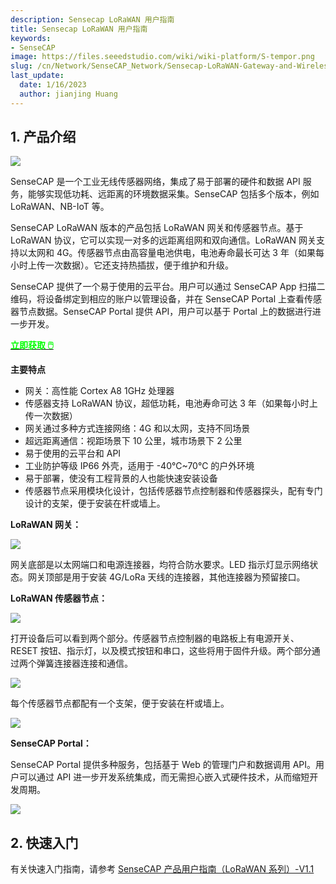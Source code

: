```yaml
---
description: Sensecap LoRaWAN 用户指南
title: Sensecap LoRaWAN 用户指南
keywords:
- SenseCAP
image: https://files.seeedstudio.com/wiki/wiki-platform/S-tempor.png
slug: /cn/Network/SenseCAP_Network/Sensecap-LoRaWAN-Gateway-and-Wireless-Sensor-User-Guide
last_update:
  date: 1/16/2023
  author: jianjing Huang
---
```



## 1. 产品介绍

![](https://files.seeedstudio.com/wiki/Sensecap-LoRaWAN-Gateway-and-Wireless-Sensor-User-Guide/img/1-1.jpg)

SenseCAP 是一个工业无线传感器网络，集成了易于部署的硬件和数据 API 服务，能够实现低功耗、远距离的环境数据采集。SenseCAP 包括多个版本，例如 LoRaWAN、NB-IoT 等。

SenseCAP LoRaWAN 版本的产品包括 LoRaWAN 网关和传感器节点。基于 LoRaWAN 协议，它可以实现一对多的远距离组网和双向通信。LoRaWAN 网关支持以太网和 4G。传感器节点由高容量电池供电，电池寿命最长可达 3 年（如果每小时上传一次数据）。它还支持热插拔，便于维护和升级。

SenseCAP 提供了一个易于使用的云平台。用户可以通过 SenseCAP App 扫描二维码，将设备绑定到相应的账户以管理设备，并在 SenseCAP Portal 上查看传感器节点数据。SenseCAP Portal 提供 API，用户可以基于 Portal 上的数据进行进一步开发。

<div class="get_one_now_container" style={{textAlign: 'center'}}>
    <a class="get_one_now_item" href="https://www.seeedstudio.com/SenseCAP-c-1339.html" target="_blank" rel="noopener noreferrer">
            <strong><span><font color={'FFFFFF'} size={"4"}> 立即获取 🖱️</font></span></strong>
    </a>
</div>


**主要特点**

- 网关：高性能 Cortex A8 1GHz 处理器
- 传感器支持 LoRaWAN 协议，超低功耗，电池寿命可达 3 年（如果每小时上传一次数据）
- 网关通过多种方式连接网络：4G 和以太网，支持不同场景
- 超远距离通信：视距场景下 10 公里，城市场景下 2 公里
- 易于使用的云平台和 API
- 工业防护等级 IP66 外壳，适用于 -40℃~70℃ 的户外环境
- 易于部署，使没有工程背景的人也能快速安装设备
- 传感器节点采用模块化设计，包括传感器节点控制器和传感器探头，配有专门设计的支架，便于安装在杆或墙上。

**LoRaWAN 网关：**

![](https://files.seeedstudio.com/wiki/Sensecap-LoRaWAN-Gateway-and-Wireless-Sensor-User-Guide/img/1-2.png)

网关底部是以太网端口和电源连接器，均符合防水要求。LED 指示灯显示网络状态。网关顶部是用于安装 4G/LoRa 天线的连接器，其他连接器为预留接口。

**LoRaWAN 传感器节点：**

![](https://files.seeedstudio.com/wiki/Sensecap-LoRaWAN-Gateway-and-Wireless-Sensor-User-Guide/img/1-3.png)

打开设备后可以看到两个部分。传感器节点控制器的电路板上有电源开关、RESET 按钮、指示灯，以及模式按钮和串口，这些将用于固件升级。两个部分通过两个弹簧连接器连接和通信。

![](https://files.seeedstudio.com/wiki/Sensecap-LoRaWAN-Gateway-and-Wireless-Sensor-User-Guide/img/1-4.png)

每个传感器节点都配有一个支架，便于安装在杆或墙上。

![](https://files.seeedstudio.com/wiki/Sensecap-LoRaWAN-Gateway-and-Wireless-Sensor-User-Guide/img/1-11.jpg)

**SenseCAP Portal：**

SenseCAP Portal 提供多种服务，包括基于 Web 的管理门户和数据调用 API。用户可以通过 API 进一步开发系统集成，而无需担心嵌入式硬件技术，从而缩短开发周期。

![](https://files.seeedstudio.com/wiki/Sensecap-LoRaWAN-Gateway-and-Wireless-Sensor-User-Guide/img/1-7.png)

## 2. 快速入门

有关快速入门指南，请参考 [SenseCAP 产品用户指南（LoRaWAN 系列）-V1.1](https://files.seeedstudio.com/wiki/Sensecap-LoRaWAN-Gateway-and-Wireless-Sensor-User-Guide/res/SenseCAP%20Product%20User%20Guide(LoRaWAN%20Series)-V1.1.docx)